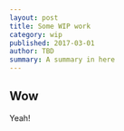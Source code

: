 ```yaml
---
layout: post
title: Some WIP work
category: wip
published: 2017-03-01
author: TBD
summary: A summary in here
---
```


## Wow

Yeah!
